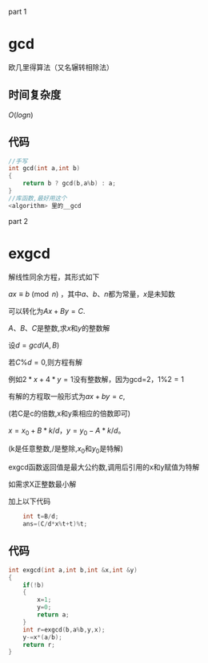 part 1
# gcd
欧几里得算法（又名辗转相除法）
## 时间复杂度
$O(log n)$
## 代码
```c++
//手写
int gcd(int a,int b)
{
	return b ? gcd(b,a%b) : a;
}
//库函数,最好用这个
<algorithm> 里的__gcd
```

part 2
# exgcd

解线性同余方程，其形式如下

$ax\equiv b \pmod n$
，其中$a$、$b$、$n$都为常量，$x$是未知数

可以转化为$Ax+By=C$.  

$A$、$B$、$C$是整数,求$x$和$y$的整数解

设$d=gcd(A,B)$

若$C \% d=0$,则方程有解

例如$2*x+4*y=1$没有整数解，因为gcd=2，$1\%2=1$

有解的方程取一般形式为$ax+by=c$,

(若C是c的倍数,x和y乘相应的倍数即可)

$x=x_0+B*k/d$，$y=y_0-A*k/d$。

(k是任意整数,/是整除,$x_0$和$y_0$是特解)

exgcd函数返回值是最大公约数,调用后引用的x和y赋值为特解

如需求X正整数最小解

加上以下代码
```c++
	int t=B/d;
	ans=(C/d*x%t+t)%t;
```
## 代码
```c++
int exgcd(int a,int b,int &x,int &y)
{
	if(!b)
	{
		x=1;
		y=0;
		return a;
	}
	int r=exgcd(b,a%b,y,x);
	y-=x*(a/b);
	return r;
}
```